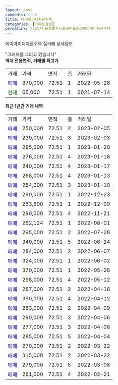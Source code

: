 ```yaml
---
layout: post
comments: true
title: 에이아이디차관주택
categories: [아파트정보]
permalink: /apt/서울특별시서초구반포동에이아이디차관주택
---
```


에이아이디차관주택 실거래 상세정보

<script type="text/javascript">
  google.charts.load('current', {'packages':['line', 'corechart']});
  google.charts.setOnLoadCallback(drawChart);

  function drawChart() {
    var data = new google.visualization.DataTable();
    data.addColumn('date', '거래일');
    data.addColumn('number', "매매");
    data.addColumn('number', "전세");
    data.addColumn('number', "전매");

    data.addRows([[new Date(Date.parse("2023-02-05")), 250000, null, null], [new Date(Date.parse("2023-02-03")), 239000, null, null], [new Date(Date.parse("2023-01-20")), 285000, null, null], [new Date(Date.parse("2023-01-18")), 276000, null, null], [new Date(Date.parse("2023-01-17")), 240000, null, null], [new Date(Date.parse("2023-01-13")), 268000, null, null], [new Date(Date.parse("2023-01-10")), 254000, null, null], [new Date(Date.parse("2022-12-23")), 290000, null, null], [new Date(Date.parse("2022-12-09")), 263500, null, null], [new Date(Date.parse("2022-11-21")), 290000, null, null], [new Date(Date.parse("2022-08-01")), 262124, null, null], [new Date(Date.parse("2022-07-28")), 295000, null, null], [new Date(Date.parse("2022-06-24")), 340000, null, null], [new Date(Date.parse("2022-06-07")), 284000, null, null], [new Date(Date.parse("2022-06-02")), 324000, null, null], [new Date(Date.parse("2022-05-28")), 370000, null, null], [new Date(Date.parse("2022-05-12")), 298000, null, null], [new Date(Date.parse("2022-04-18")), 287000, null, null], [new Date(Date.parse("2022-04-12")), 350000, null, null], [new Date(Date.parse("2022-04-09")), 283000, null, null], [new Date(Date.parse("2022-04-06")), 290000, null, null], [new Date(Date.parse("2022-04-06")), 277000, null, null], [new Date(Date.parse("2022-04-04")), 285000, null, null], [new Date(Date.parse("2022-03-22")), 270000, null, null], [new Date(Date.parse("2022-03-22")), 315000, null, null], [new Date(Date.parse("2022-03-08")), 279000, null, null], [new Date(Date.parse("2022-02-21")), 261000, null, null]]);

    var options = {
      hAxis: {
        format: 'yyyy/MM/dd'
      },    
      lineWidth: 0,
      pointsVisible: true,    
      title: '최근 1년간 유형별 실거래가 분포',
      legend: { position: 'bottom' }
    };

    var formatter = new google.visualization.NumberFormat({pattern:'###,###'} );
    formatter.format(data, 1);
    formatter.format(data, 2);
    
    setTimeout(function() {
        var chart = new google.visualization.LineChart(document.getElementById('columnchart_material'));
        chart.draw(data, (options));
        document.getElementById('loading').style.display = 'none';
    }, 200);
  }
</script>


<div id="loading" style="z-index:20; display: block; margin-left: 0px">"그래프를 그리고 있습니다"</div>
<div id="columnchart_material" style="width: 95%; margin-left: 0px; display: block"></div>
<!-- contents start -->
<b>역대 전용면적, 거래별 최고가</b>
<table class="sortable">
    <tr>
      <td>거래</td>
      <td>가격</td>
      <td>면적</td>
      <td>층</td>
      <td>거래일</td>
    </tr>
        <tr>
          <td><a style="color: blue">매매</a></td>
          <td>370,000</td>
          <td>72.51</td>
          <td>1</td>
          <td>2022-05-28</td>
        </tr>        
        <tr>
              <td><a style="color: darkgreen">전세</a></td>
              <td>65,000</td>
              <td>72.51</td>
              <td>1</td>
              <td>2021-07-14</td>
            </tr>        
    
</table>

<b>최근 1년간 거래 내역</b>

<table class="sortable">
    <tr>
      <td>거래</td>
      <td>가격</td>
      <td>면적</td>
      <td>층</td>
      <td>거래일</td>
    </tr>
    <tr>
      <td><a style="color: blue">매매</a></td>
      <td>250,000</td>
      <td>72.51</td>
      <td>2</td>
      <td>2023-02-05</td>
    </tr>          <tr>
      <td><a style="color: blue">매매</a></td>
      <td>239,000</td>
      <td>72.51</td>
      <td>3</td>
      <td>2023-02-03</td>
    </tr>          <tr>
      <td><a style="color: blue">매매</a></td>
      <td>285,000</td>
      <td>72.51</td>
      <td>1</td>
      <td>2023-01-20</td>
    </tr>          <tr>
      <td><a style="color: blue">매매</a></td>
      <td>276,000</td>
      <td>72.51</td>
      <td>4</td>
      <td>2023-01-18</td>
    </tr>          <tr>
      <td><a style="color: blue">매매</a></td>
      <td>240,000</td>
      <td>72.51</td>
      <td>4</td>
      <td>2023-01-17</td>
    </tr>          <tr>
      <td><a style="color: blue">매매</a></td>
      <td>268,000</td>
      <td>72.51</td>
      <td>4</td>
      <td>2023-01-13</td>
    </tr>          <tr>
      <td><a style="color: blue">매매</a></td>
      <td>254,000</td>
      <td>72.51</td>
      <td>3</td>
      <td>2023-01-10</td>
    </tr>          <tr>
      <td><a style="color: blue">매매</a></td>
      <td>290,000</td>
      <td>72.51</td>
      <td>1</td>
      <td>2022-12-23</td>
    </tr>          <tr>
      <td><a style="color: blue">매매</a></td>
      <td>263,500</td>
      <td>72.51</td>
      <td>1</td>
      <td>2022-12-09</td>
    </tr>          <tr>
      <td><a style="color: blue">매매</a></td>
      <td>290,000</td>
      <td>72.51</td>
      <td>4</td>
      <td>2022-11-21</td>
    </tr>          <tr>
      <td><a style="color: blue">매매</a></td>
      <td>262,124</td>
      <td>72.51</td>
      <td>1</td>
      <td>2022-08-01</td>
    </tr>          <tr>
      <td><a style="color: blue">매매</a></td>
      <td>295,000</td>
      <td>72.51</td>
      <td>2</td>
      <td>2022-07-28</td>
    </tr>          <tr>
      <td><a style="color: blue">매매</a></td>
      <td>340,000</td>
      <td>72.51</td>
      <td>5</td>
      <td>2022-06-24</td>
    </tr>          <tr>
      <td><a style="color: blue">매매</a></td>
      <td>284,000</td>
      <td>72.51</td>
      <td>2</td>
      <td>2022-06-07</td>
    </tr>          <tr>
      <td><a style="color: blue">매매</a></td>
      <td>324,000</td>
      <td>72.51</td>
      <td>1</td>
      <td>2022-06-02</td>
    </tr>          <tr>
      <td><a style="color: blue">매매</a></td>
      <td>370,000</td>
      <td>72.51</td>
      <td>1</td>
      <td>2022-05-28</td>
    </tr>          <tr>
      <td><a style="color: blue">매매</a></td>
      <td>298,000</td>
      <td>72.51</td>
      <td>4</td>
      <td>2022-05-12</td>
    </tr>          <tr>
      <td><a style="color: blue">매매</a></td>
      <td>287,000</td>
      <td>72.51</td>
      <td>2</td>
      <td>2022-04-18</td>
    </tr>          <tr>
      <td><a style="color: blue">매매</a></td>
      <td>350,000</td>
      <td>72.51</td>
      <td>4</td>
      <td>2022-04-12</td>
    </tr>          <tr>
      <td><a style="color: blue">매매</a></td>
      <td>283,000</td>
      <td>72.51</td>
      <td>2</td>
      <td>2022-04-09</td>
    </tr>          <tr>
      <td><a style="color: blue">매매</a></td>
      <td>290,000</td>
      <td>72.51</td>
      <td>3</td>
      <td>2022-04-06</td>
    </tr>          <tr>
      <td><a style="color: blue">매매</a></td>
      <td>277,000</td>
      <td>72.51</td>
      <td>3</td>
      <td>2022-04-06</td>
    </tr>          <tr>
      <td><a style="color: blue">매매</a></td>
      <td>285,000</td>
      <td>72.51</td>
      <td>5</td>
      <td>2022-04-04</td>
    </tr>          <tr>
      <td><a style="color: blue">매매</a></td>
      <td>270,000</td>
      <td>72.51</td>
      <td>2</td>
      <td>2022-03-22</td>
    </tr>          <tr>
      <td><a style="color: blue">매매</a></td>
      <td>315,000</td>
      <td>72.51</td>
      <td>2</td>
      <td>2022-03-22</td>
    </tr>          <tr>
      <td><a style="color: blue">매매</a></td>
      <td>279,000</td>
      <td>72.51</td>
      <td>5</td>
      <td>2022-03-08</td>
    </tr>          <tr>
      <td><a style="color: blue">매매</a></td>
      <td>261,000</td>
      <td>72.51</td>
      <td>4</td>
      <td>2022-02-21</td>
    </tr>      </table>
<!-- contents end -->    

